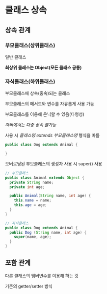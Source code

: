 # 클래스 상속
## 상속 관계

### 부모클래스(상위클래스)

일반 클래스

**최상위 클래스는 Object(모든 클래스 공통)**
### 자식클래스(하위클래스)

부모클래스에 상속(종속)되는 클래스

부모클래스의 메서드와 변수를 자유롭게 사용 가능

부모클래스를 이용해 은닉할 수 있음(다형성)

*자바에서는 다중 상속 불가능*

사용 시 *클래스명 extends 부모클래스명* 형식을 따름
```java
public class Dog extends Animal {

}
```
오버로딩된 부모클래스의 생성자 사용 시 super() 사용
```java
// 부모클래스
public class Animal extends Object {
  private String name;
  private int age;

  public Animal(String name, int age) {
    this.name = name;
    this.age = age;
  }
}

// 자식클래스
public class Dog extends Animal {
  public Dog (String name, int age) {
    super(name, age);
  }
}
```
## 포함 관계

다른 클래스의 멤버변수를 이용해 하는 것

기존의 getter/setter 방식
